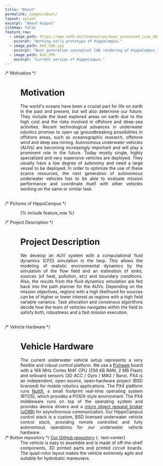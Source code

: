 ```yaml
---
title: "About"
permalink: /pages/about/
layout: splash
excerpt: "About HippoC"
sitemap: false
feature_row:
  - image_path: https://www.tuhh.de/t3resources/mum/_processed_/csm_2014-12-05_10.28.15_nocable_small_34d2a69318.jpg
    excerpt: "Working early prototype of HippoCampus."   
  - image_path: AUV_CAD.jpg
    excerpt: "Next generation conceptual CAD rendering of HippoCampus."
  - image_path: AUV.JPG
    excerpt: "Current version of HippoCampus." 
---
```

/* Motivation */
<div style="margin-left:10%; margin-right:10%; text-align: justify">
  <h1>Motivation</h1>
  The world's oceans have been a crucial part for life on earth in the past and present, but will also determine our future.
  They include the least explored areas on earth due to the high cost and the risks involved in offshore and deep-sea     
  activities.
  Recent technological advances in underwater robotics promise to open up groundbreaking possibilities in offshore areas, 
  such as oceanographic research, offshore wind and deep sea mining. 
  Autonomous underwater vehicles (AUVs) are becoming increasingly important and will play a prominent role in the future. 
  Today mostly single, highly specialized and very expensive vehicles are deployed. 
  They usually have a low degree of autonomy and need a large vessel to be deployed. 
  In order to optimize the use of these scarce resources, the next generation of autonomous underwater vehicles has to be able 
  to evaluate mission performance and coordinate itself with other vehicles working on the same or similar task.
</div>
<br>

/* Pictures of HippoCampus */
<div style="width:80%;margin:auto;">{% include feature_row %}</div>

/* Project Description */
<div style="margin-left:10%; margin-right:10%; text-align: justify">
  <h1>Project Description</h1>
  We develop an AUV system with a computational fluid dynamics (CFD) simulation in the loop. 
  This allows the modeling of realistic environmental dynamics by the simulation of the flow field and an estimation of sinks,  
  sources (of heat, pollution, etc) and boundary conditions. 
  Also, the results from the fluid dynamics simulation are fed back into the path planner for the AUVs. 
  Depending on the mission objectives, regions with a high likelihood for sources can be of higher or lower interest as regions 
  with a high field variable variance. 
  Task allocation and consensus algorithms decide how the team of vehicles navigates within the field to satisfy both, 
  robustness and a fast mission execution.
</div>
<br>

/* Vehicle Hardware */
<div style="margin-left:10%; margin-right:10%; text-align: justify">
  <h1>Vehicle Hardware</h1>
  The current underwater vehicle setup represents a very flexible and robust control platform. 
  We use a <a href="https://pixhawk.org/modules/pixhawk" target="_blank">Pixhawk</a> board with a 168 MHz Cortex M4F CPU (256 
  KB RAM, 2 MB Flash) and onboard sensors (3D ACC / Gyro / MAG / Baro). 
  PX4 is an independent, open-source, open-hardware project (BSD licensed) for mobile robotics applications. 
  The PX4 platform runs <a href="https://en.wikipedia.org/wiki/NuttX" target="_blank">NuttX</a>, a small footprint real-time operating system (RTOS), which provides a POSIX-style environment. 
  The PX4 middleware runs on top of the operating system and provides device drivers and a <a href="https://en.wikipedia.org/wiki/Object_request_broker" target="_blank">micro object request broker (uORB)</a> for asynchronous communication. 
  Our HippoCampus control stack is a custom, BSD licensed underwater vehicle control stack, providing remote controlled and fully autonomous operations for our underwater vehicle hardware.
</div>
  /* Button repository */
  <a href="https://github.com/EugenSol/FirmwareBeta" class="btn btn--warning" target="_blank">Our GitHub repository</a>
{: .text-center}

<div style="margin-left:10%; margin-right:10%; text-align: justify">
  The vehicle is easy to assemble and is made of off-the-shelf components, 3D printed parts and printed circuit boards. The quad-rotor layout makes the vehicle extremely agile and suitable for hydrobatic maneuvers. 
</div>
